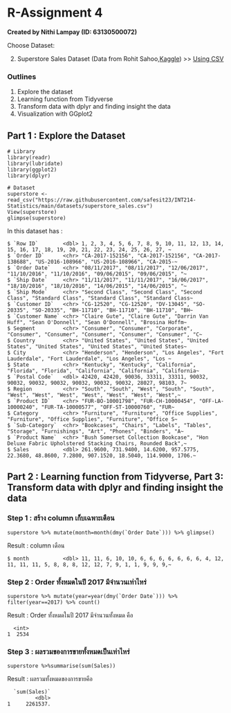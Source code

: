 # R-Assignment 4

**Created by Nithi Lampay (ID: 63130500072)**

Choose Dataset:

2. Superstore Sales Dataset (Data from Rohit Sahoo,[Kaggle](https://www.kaggle.com/rohitsahoo/sales-forecasting)) >> [Using CSV](https://raw.githubusercontent.com/safesit23/INT214-Statistics/main/datasets/superstore_sales.csv)


### Outlines
1. Explore the dataset
2. Learning function from Tidyverse
3. Transform data with dplyr and finding insight the data
4. Visualization with GGplot2

## Part 1 : Explore the Dataset

```
# Library
library(readr)
library(lubridate)
library(ggplot2)
library(dplyr)

# Dataset
superstore <- read_csv("https://raw.githubusercontent.com/safesit23/INT214-Statistics/main/datasets/superstore_sales.csv")
View(superstore)
glimpse(superstore)
```

In this dataset has :

```
$ `Row ID`        <dbl> 1, 2, 3, 4, 5, 6, 7, 8, 9, 10, 11, 12, 13, 14, 15, 16, 17, 18, 19, 20, 21, 22, 23, 24, 25, 26, 27, ~
$ `Order ID`      <chr> "CA-2017-152156", "CA-2017-152156", "CA-2017-138688", "US-2016-108966", "US-2016-108966", "CA-2015-~
$ `Order Date`    <chr> "08/11/2017", "08/11/2017", "12/06/2017", "11/10/2016", "11/10/2016", "09/06/2015", "09/06/2015", "~
$ `Ship Date`     <chr> "11/11/2017", "11/11/2017", "16/06/2017", "18/10/2016", "18/10/2016", "14/06/2015", "14/06/2015", "~
$ `Ship Mode`     <chr> "Second Class", "Second Class", "Second Class", "Standard Class", "Standard Class", "Standard Class~
$ `Customer ID`   <chr> "CG-12520", "CG-12520", "DV-13045", "SO-20335", "SO-20335", "BH-11710", "BH-11710", "BH-11710", "BH~
$ `Customer Name` <chr> "Claire Gute", "Claire Gute", "Darrin Van Huff", "Sean O'Donnell", "Sean O'Donnell", "Brosina Hoffm~
$ Segment         <chr> "Consumer", "Consumer", "Corporate", "Consumer", "Consumer", "Consumer", "Consumer", "Consumer", "C~
$ Country         <chr> "United States", "United States", "United States", "United States", "United States", "United States~
$ City            <chr> "Henderson", "Henderson", "Los Angeles", "Fort Lauderdale", "Fort Lauderdale", "Los Angeles", "Los ~
$ State           <chr> "Kentucky", "Kentucky", "California", "Florida", "Florida", "California", "California", "California~
$ `Postal Code`   <dbl> 42420, 42420, 90036, 33311, 33311, 90032, 90032, 90032, 90032, 90032, 90032, 90032, 28027, 98103, 7~
$ Region          <chr> "South", "South", "West", "South", "South", "West", "West", "West", "West", "West", "West", "West",~
$ `Product ID`    <chr> "FUR-BO-10001798", "FUR-CH-10000454", "OFF-LA-10000240", "FUR-TA-10000577", "OFF-ST-10000760", "FUR~
$ Category        <chr> "Furniture", "Furniture", "Office Supplies", "Furniture", "Office Supplies", "Furniture", "Office S~
$ `Sub-Category`  <chr> "Bookcases", "Chairs", "Labels", "Tables", "Storage", "Furnishings", "Art", "Phones", "Binders", "A~
$ `Product Name`  <chr> "Bush Somerset Collection Bookcase", "Hon Deluxe Fabric Upholstered Stacking Chairs, Rounded Back",~
$ Sales           <dbl> 261.9600, 731.9400, 14.6200, 957.5775, 22.3680, 48.8600, 7.2800, 907.1520, 18.5040, 114.9000, 1706.~
```

## Part 2 : Learning function from Tidyverse, Part 3: Transform data with dplyr and finding insight the data

### Step 1 : สร้าง column เก็บเฉพาะเดือน

```
superstore %>% mutate(month=month(dmy(`Order Date`))) %>% glimpse()
```

Result :  column เดือน

```
$ month           <dbl> 11, 11, 6, 10, 10, 6, 6, 6, 6, 6, 6, 6, 4, 12, 11, 11, 11, 5, 8, 8, 8, 12, 12, 7, 9, 1, 1, 9, 9, 9,~
```


### Step 2 : Order ทั้งหมดในปี 2017 มีจำนวนเท่าไหร่

```
superstore %>% mutate(year=year(dmy(`Order Date`))) %>% filter(year==2017) %>% count()
```

Result :  Order ทั้งหมดในปี 2017 มีจำนวนทั้งหมด คือ

```
  <int>
1  2534
```

### Step 3 : ผลรวมของการขายทั้งหมดเป็นเท่าไหร่

```
superstore %>%summarise(sum(Sales))
```

Result : ผลรวมทั้งหมดของการขายคือ

```
  `sum(Sales)`
         <dbl>
1     2261537.
```


